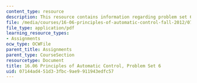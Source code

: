 ```yaml
---
content_type: resource
description: This resource contains information regarding problem set 6.
file: /media/courses/16-06-principles-of-automatic-control-fall-2012/07144ad451d33fbc9ae9911943edfc57_MIT16_06F12_ProblemsSet_6.pdf
file_type: application/pdf
learning_resource_types:
- Assignments
ocw_type: OCWFile
parent_title: Assignments
parent_type: CourseSection
resourcetype: Document
title: 16.06 Principles of Automatic Control, Problem Set 6
uid: 07144ad4-51d3-3fbc-9ae9-911943edfc57
---
```


